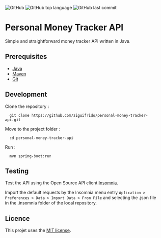 ![GitHub](https://img.shields.io/github/license/ziguifrido/personal-money-tracker-api)
![GitHub top language](https://img.shields.io/github/languages/top/ziguifrido/personal-money-tracker-api)
![GitHub last commit](https://img.shields.io/github/last-commit/ziguifrido/personal-money-tracker-api)

# Personal Money Tracker API 
Simple and straightforward money tracker API written in Java.

## Prerequisites
- [Java](https://www.oracle.com/java/technologies/downloads/)
- [Maven](https://maven.apache.org/install.html)
- [Git](https://git-scm.com/book/en/v2/Getting-Started-Installing-Git)

## Development
Clone the repository :
```shell
  git clone https://github.com/ziguifrido/personal-money-tracker-api.git
``` 
Move to the project folder :
```shell
  cd personal-money-tracker-api
```
Run :
```shell
  mvn spring-boot:run
```

## Testing
Test the API using the Open Source API client [Insomnia](https://insomnia.rest/). 

Import the default requests by the Insomnia menu entry `Aplication > Preferences > Data > Import Data > From File` and selecting the .json file in the .insomnia folder of the local repository.

## Licence
This projet uses the [MIT license](https://github.com/ziguifrido/personal-money-tracker-api/blob/main/LICENSE).